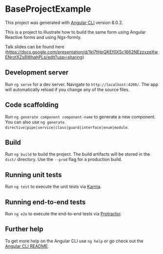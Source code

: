 # BaseProjectExample

This project was generated with [Angular CLI](https://github.com/angular/angular-cli) version 8.0.2.

This is a project to illustrate how to build the same form using Angular Reactive forms and using Ngx-formly.

Talk slides can be found here (https://docs.google.com/presentation/d/1kl7tHpQKEf0XSc1662NEzzxzqXwENrotXZs8WhahPLs/edit?usp=sharing)



## Development server

Run `ng serve` for a dev server. Navigate to `http://localhost:4200/`. The app will automatically reload if you change any of the source files.

## Code scaffolding

Run `ng generate component component-name` to generate a new component. You can also use `ng generate directive|pipe|service|class|guard|interface|enum|module`.

## Build

Run `ng build` to build the project. The build artifacts will be stored in the `dist/` directory. Use the `--prod` flag for a production build.

## Running unit tests

Run `ng test` to execute the unit tests via [Karma](https://karma-runner.github.io).

## Running end-to-end tests

Run `ng e2e` to execute the end-to-end tests via [Protractor](http://www.protractortest.org/).

## Further help

To get more help on the Angular CLI use `ng help` or go check out the [Angular CLI README](https://github.com/angular/angular-cli/blob/master/README.md).
